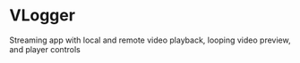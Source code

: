 # VLogger

Streaming app with local and remote video playback, looping video preview, and player controls
